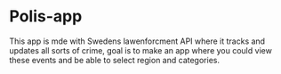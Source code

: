 # Polis-app

This app is mde with Swedens lawenforcment API where it tracks and updates all sorts of crime, goal is to make an app where you could view these events
and be able to select region and categories.
